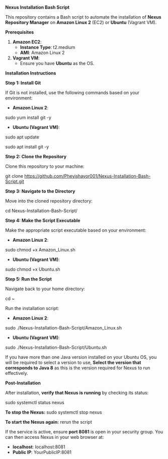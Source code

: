 **Nexus Installation Bash Script**

This repository contains a Bash script to automate the installation of **Nexus Repository Manager** on **Amazon Linux 2** (EC2) or **Ubuntu** (Vagrant VM).

**Prerequisites**

1. **Amazon EC2**:
   - **Instance Type**: t2.medium
   - **AMI**: Amazon Linux 2
2. **Vagrant VM**:
   - Ensure you have **Ubuntu** as the OS.

**Installation Instructions**

**Step 1: Install Git**

If Git is not installed, use the following commands based on your environment:

- **Amazon Linux 2**:

sudo yum install git -y

- **Ubuntu (Vagrant VM)**:

sudo apt update

sudo apt install git -y

**Step 2: Clone the Repository**

Clone this repository to your machine:

git clone <https://github.com/Pheyishayor001/Nexus-Installation-Bash-Script.git>

**Step 3: Navigate to the Directory**

Move into the cloned repository directory:

cd Nexus-Installation-Bash-Script/

**Step 4: Make the Script Executable**

Make the appropriate script executable based on your environment:

- **Amazon Linux 2**:

sudo chmod +x Amazon_Linux.sh

- **Ubuntu (Vagrant VM)**:

sudo chmod +x Ubuntu.sh

**Step 5: Run the Script**

Navigate back to your home directory:

cd ~

Run the installation script:

- **Amazon Linux 2**:

sudo ./Nexus-Installation-Bash-Script/Amazon_Linux.sh

- **Ubuntu (Vagrant VM)**:

sudo ./Nexus-Installation-Bash-Script/Ubuntu.sh

If you have more than one Java version installed on your Ubuntu OS, 
you will be required to select a version to use, **Select the version that 
corresponds to Java 8** as this is the version required for Nexus to run effectively.

**Post-Installation**

After installation, **verify that Nexus is running** by checking its status:

sudo systemctl status nexus

**To stop the Nexus:**
sudo systemctl stop nexus

**To start the Nexus again:**
rerun the script

If the service is active, ensure **port 8081** is open in your security group. You can then access Nexus in your web browser at:

- **localhost**: localhost:8081
- **Public IP**: YourPublicIP:8081

